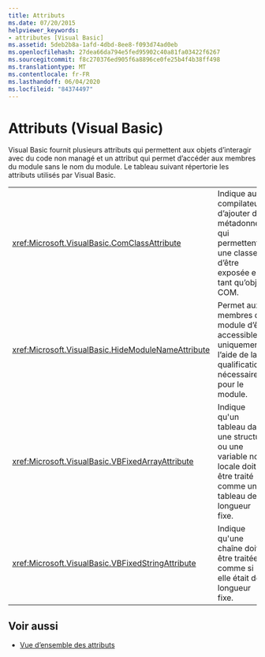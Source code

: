 ```yaml
---
title: Attributs
ms.date: 07/20/2015
helpviewer_keywords:
- attributes [Visual Basic]
ms.assetid: 5deb2b8a-1afd-4dbd-8ee8-f093d74ad0eb
ms.openlocfilehash: 27dea66da794e5fed95902c40a81fa03422f6267
ms.sourcegitcommit: f8c270376ed905f6a8896ce0fe25b4f4b38ff498
ms.translationtype: MT
ms.contentlocale: fr-FR
ms.lasthandoff: 06/04/2020
ms.locfileid: "84374497"
---
```

# <a name="attributes-visual-basic"></a>Attributs (Visual Basic)

Visual Basic fournit plusieurs attributs qui permettent aux objets d’interagir avec du code non managé et un attribut qui permet d’accéder aux membres du module sans le nom du module. Le tableau suivant répertorie les attributs utilisés par Visual Basic.  
  
|||  
|---|---|  
|<xref:Microsoft.VisualBasic.ComClassAttribute>|Indique au compilateur d’ajouter des métadonnées qui permettent à une classe d’être exposée en tant qu’objet COM.|
|<xref:Microsoft.VisualBasic.HideModuleNameAttribute>|Permet aux membres du module d’être accessibles uniquement à l’aide de la qualification nécessaire pour le module.|
|<xref:Microsoft.VisualBasic.VBFixedArrayAttribute>|Indique qu'un tableau dans une structure ou une variable non locale doit être traité comme un tableau de longueur fixe.|
|<xref:Microsoft.VisualBasic.VBFixedStringAttribute>|Indique qu'une chaîne doit être traitée comme si elle était de longueur fixe.|
  
## <a name="see-also"></a>Voir aussi

- [Vue d’ensemble des attributs](../programming-guide/concepts/attributes/index.md)
